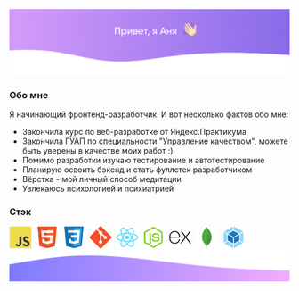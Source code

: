 <img src="верх.svg" alt="Hello">

### Обо мне
Я начинающий фронтенд-разработчик. И вот несколько фактов обо мне:
- Закончила курс по веб-разработке от Яндекс.Практикума
- Закончила ГУАП по специальности "Управление качеством", можете быть уверены в качестве моих работ :)
- Помимо разработки изучаю тестирование и автотестирование
- Планирую освоить бэкенд и стать фуллстек разработчиком
- Вёрстка - мой личный способ медитации
- Увлекаюсь психологией и психиатрией

### Стэк
<div>
  <img src="https://github.com/devicons/devicon/blob/master/icons/javascript/javascript-original.svg" title="javascript" alt="javascript" width="40" height="40"/>&nbsp
  <img src="https://github.com/devicons/devicon/blob/master/icons/html5/html5-original.svg" title="html5" alt="html5" width="40" height="40"/>&nbsp
  <img src="https://github.com/devicons/devicon/blob/master/icons/css3/css3-original.svg" title="css" alt="css" width="40" height="40"/>&nbsp
  <img src="https://github.com/devicons/devicon/blob/master/icons/git/git-original.svg" title="git" alt="git" width="40" height="40"/>&nbsp
  <img src="https://github.com/devicons/devicon/blob/master/icons/react/react-original.svg" title="reactjs" alt="reactjs" width="40" height="40"/>&nbsp
  <img src="https://github.com/devicons/devicon/blob/master/icons/nodejs/nodejs-original.svg" title="nodejs" alt="nodejs" width="40" height="40"/>&nbsp
  <img src="https://github.com/devicons/devicon/blob/master/icons/express/express-original.svg" title="express" alt="express" width="40" height="40"/>&nbsp
  <img src="https://github.com/devicons/devicon/blob/master/icons/mongodb/mongodb-original.svg" title="mongodb" alt="mongodb" width="40" height="40"/>&nbsp
  <img src="https://github.com/devicons/devicon/blob/master/icons/webpack/webpack-original.svg" title="webpack" alt="webpack" width="40" height="40"/>&nbsp;
</div>

<img src="низ.svg" alt="Hello">
